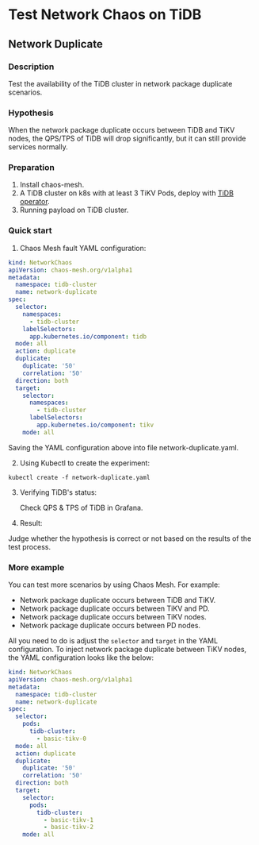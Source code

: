 # Test Network Chaos on TiDB

## Network Duplicate

### Description

Test the availability of the TiDB cluster in network package duplicate scenarios.

### Hypothesis

When the network package duplicate occurs between TiDB and TiKV nodes, the QPS/TPS of TiDB will drop significantly, but it can still provide services normally.

### Preparation

1. Install chaos-mesh.
2. A TiDB cluster on k8s with at least 3 TiKV Pods, deploy with [TiDB operator](https://docs.pingcap.com/tidb-in-kubernetes/stable/tidb-operator-overview).
3. Running payload on TiDB cluster.

### Quick start

1. Chaos Mesh fault YAML configuration:

```YAML
kind: NetworkChaos
apiVersion: chaos-mesh.org/v1alpha1
metadata:
  namespace: tidb-cluster
  name: network-duplicate
spec:
  selector:
    namespaces:
      - tidb-cluster
    labelSelectors:
      app.kubernetes.io/component: tidb
  mode: all
  action: duplicate
  duplicate:
    duplicate: '50'
    correlation: '50'
  direction: both
  target:
    selector:
      namespaces:
        - tidb-cluster
      labelSelectors:
        app.kubernetes.io/component: tikv
    mode: all
```

Saving the YAML configuration above into file network-duplicate.yaml.

2. Using Kubectl to create the experiment:

```
kubectl create -f network-duplicate.yaml
```

3. Verifying TiDB's status:

    Check QPS & TPS of TiDB in Grafana.
    <!-- TODO: Add some Grafana picture -->

4. Result:

Judge whether the hypothesis is correct or not based on the results of the test process.

### More example

You can test more scenarios by using Chaos Mesh. For example:

- Network package duplicate occurs between TiDB and TiKV.
- Network package duplicate occurs between TiKV and PD.
- Network package duplicate occurs between TiKV nodes.
- Network package duplicate occurs between PD nodes.

All you need to do is adjust the `selector` and `target` in the YAML configuration. To inject network package duplicate between TiKV nodes, the YAML configuration looks like the below:

```YAML
kind: NetworkChaos
apiVersion: chaos-mesh.org/v1alpha1
metadata:
  namespace: tidb-cluster
  name: network-duplicate
spec:
  selector:
    pods:
      tidb-cluster:
        - basic-tikv-0
  mode: all
  action: duplicate
  duplicate:
    duplicate: '50'
    correlation: '50'
  direction: both
  target:
    selector:
      pods:
        tidb-cluster:
          - basic-tikv-1
          - basic-tikv-2
    mode: all
```
